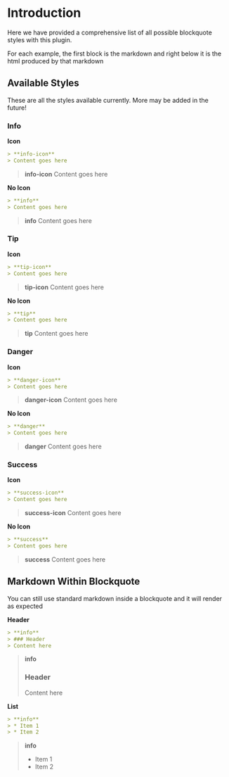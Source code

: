 # Introduction

Here we have provided a comprehensive list of all possible blockquote styles with this plugin.

For each example, the first block is the markdown and right below it is the html produced by that markdown

<!-- toc -->

## Available Styles

These are all the styles available currently. More may be added in the future!

### Info

**Icon**

```markdown
> **info-icon**
> Content goes here
```

> **info-icon**
> Content goes here

**No Icon**

```markdown
> **info**
> Content goes here
```

> **info**
> Content goes here

### Tip

**Icon**

```markdown
> **tip-icon**
> Content goes here
```

> **tip-icon**
> Content goes here

**No Icon**

```markdown
> **tip**
> Content goes here
```

> **tip**
> Content goes here

### Danger

**Icon**

```markdown
> **danger-icon**
> Content goes here
```

> **danger-icon**
> Content goes here

**No Icon**

```markdown
> **danger**
> Content goes here
```

> **danger**
> Content goes here

### Success

**Icon**

```markdown
> **success-icon**
> Content goes here
```

> **success-icon**
> Content goes here

**No Icon**

```markdown
> **success**
> Content goes here
```

> **success**
> Content goes here

## Markdown Within Blockquote

You can still use standard markdown inside a blockquote and it will render as expected

**Header**

```markdown
> **info**
> ### Header
> Content here
```

> **info**
> ### Header
> Content here

**List**

```markdown
> **info**
> * Item 1
> * Item 2
```

> **info**
> * Item 1
> * Item 2
